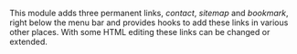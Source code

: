 This module adds three permanent links, *contact*, *sitemap* and *bookmark*, right below the menu bar and provides hooks to add these links in various other places. With some HTML editing these links can be changed or extended.
